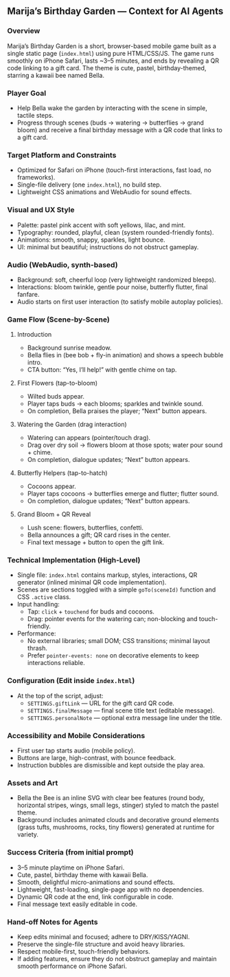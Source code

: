 ## Marija’s Birthday Garden — Context for AI Agents

### Overview
Marija’s Birthday Garden is a short, browser-based mobile game built as a single static page (`index.html`) using pure HTML/CSS/JS. The game runs smoothly on iPhone Safari, lasts ~3–5 minutes, and ends by revealing a QR code linking to a gift card. The theme is cute, pastel, birthday-themed, starring a kawaii bee named Bella.

### Player Goal
- Help Bella wake the garden by interacting with the scene in simple, tactile steps.
- Progress through scenes (buds → watering → butterflies → grand bloom) and receive a final birthday message with a QR code that links to a gift card.

### Target Platform and Constraints
- Optimized for Safari on iPhone (touch-first interactions, fast load, no frameworks).
- Single-file delivery (one `index.html`), no build step.
- Lightweight CSS animations and WebAudio for sound effects.

### Visual and UX Style
- Palette: pastel pink accent with soft yellows, lilac, and mint.
- Typography: rounded, playful, clean (system rounded-friendly fonts).
- Animations: smooth, snappy, sparkles, light bounce.
- UI: minimal but beautiful; instructions do not obstruct gameplay.

### Audio (WebAudio, synth-based)
- Background: soft, cheerful loop (very lightweight randomized bleeps).
- Interactions: bloom twinkle, gentle pour noise, butterfly flutter, final fanfare.
- Audio starts on first user interaction (to satisfy mobile autoplay policies).

### Game Flow (Scene-by-Scene)
1. Introduction
   - Background sunrise meadow.
   - Bella flies in (bee bob + fly-in animation) and shows a speech bubble intro.
   - CTA button: “Yes, I’ll help!” with gentle chime on tap.

2. First Flowers (tap-to-bloom)
   - Wilted buds appear.
   - Player taps buds → each blooms; sparkles and twinkle sound.
   - On completion, Bella praises the player; “Next” button appears.

3. Watering the Garden (drag interaction)
   - Watering can appears (pointer/touch drag).
   - Drag over dry soil → flowers bloom at those spots; water pour sound + chime.
   - On completion, dialogue updates; “Next” button appears.

4. Butterfly Helpers (tap-to-hatch)
   - Cocoons appear.
   - Player taps cocoons → butterflies emerge and flutter; flutter sound.
   - On completion, dialogue updates; “Next” button appears.

5. Grand Bloom + QR Reveal
   - Lush scene: flowers, butterflies, confetti.
   - Bella announces a gift; QR card rises in the center.
   - Final text message + button to open the gift link.

### Technical Implementation (High-Level)
- Single file: `index.html` contains markup, styles, interactions, QR generator (inlined minimal QR code implementation).
- Scenes are sections toggled with a simple `goTo(sceneId)` function and CSS `.active` class.
- Input handling:
  - Tap: `click` + `touchend` for buds and cocoons.
  - Drag: pointer events for the watering can; non-blocking and touch-friendly.
- Performance:
  - No external libraries; small DOM; CSS transitions; minimal layout thrash.
  - Prefer `pointer-events: none` on decorative elements to keep interactions reliable.

### Configuration (Edit inside `index.html`)
- At the top of the script, adjust:
  - `SETTINGS.giftLink` — URL for the gift card QR code.
  - `SETTINGS.finalMessage` — final scene title text (editable message).
  - `SETTINGS.personalNote` — optional extra message line under the title.

### Accessibility and Mobile Considerations
- First user tap starts audio (mobile policy).
- Buttons are large, high-contrast, with bounce feedback.
- Instruction bubbles are dismissible and kept outside the play area.

### Assets and Art
- Bella the Bee is an inline SVG with clear bee features (round body, horizontal stripes, wings, small legs, stinger) styled to match the pastel theme.
- Background includes animated clouds and decorative ground elements (grass tufts, mushrooms, rocks, tiny flowers) generated at runtime for variety.

### Success Criteria (from initial prompt)
- 3–5 minute playtime on iPhone Safari.
- Cute, pastel, birthday theme with kawaii Bella.
- Smooth, delightful micro-animations and sound effects.
- Lightweight, fast-loading, single-page app with no dependencies.
- Dynamic QR code at the end, link configurable in code.
- Final message text easily editable in code.

### Hand-off Notes for Agents
- Keep edits minimal and focused; adhere to DRY/KISS/YAGNI.
- Preserve the single-file structure and avoid heavy libraries.
- Respect mobile-first, touch-friendly behaviors.
- If adding features, ensure they do not obstruct gameplay and maintain smooth performance on iPhone Safari.


